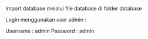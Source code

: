 Import database melalui file database di folder database

Login menggunakan user admin :

Username : admin
Password : admin